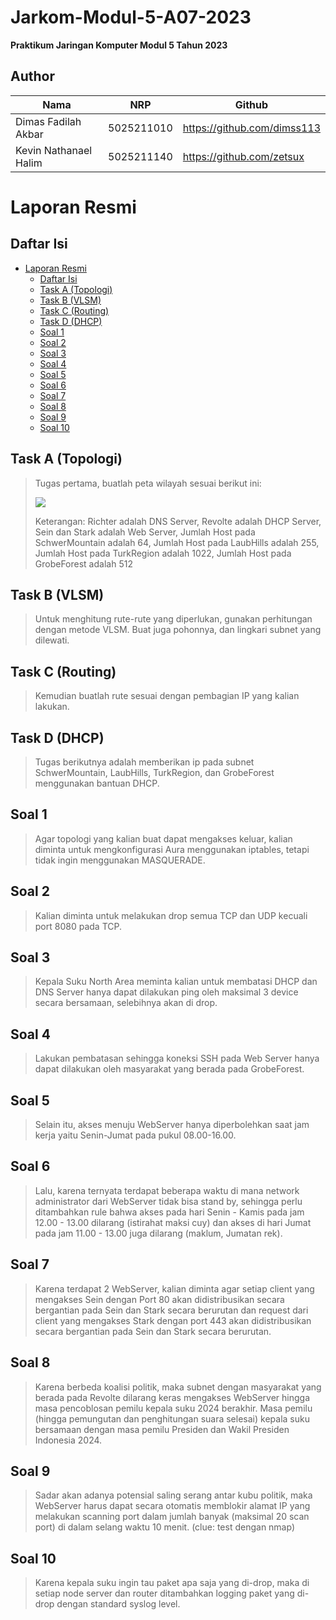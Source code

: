 # Jarkom-Modul-5-A07-2023

**Praktikum Jaringan Komputer Modul 5 Tahun 2023**

## Author

| Nama                  | NRP        | Github                      |
| --------------------- | ---------- | --------------------------- |
| Dimas Fadilah Akbar   | 5025211010 | https://github.com/dimss113 |
| Kevin Nathanael Halim | 5025211140 | https://github.com/zetsux   |

# Laporan Resmi

## Daftar Isi

- [Laporan Resmi](#laporan-resmi)
  - [Daftar Isi](#daftar-isi)
  - [Task A (Topologi)](#topologi)
  - [Task B (VLSM)](#vlsm)
  - [Task C (Routing)](#routing)
  - [Task D (DHCP)](#dhcp)
  - [Soal 1](#soal-1)
  - [Soal 2](#soal-2)
  - [Soal 3](#soal-3)
  - [Soal 4](#soal-4)
  - [Soal 5](#soal-5)
  - [Soal 6](#soal-6)
  - [Soal 7](#soal-7)
  - [Soal 8](#soal-8)
  - [Soal 9](#soal-9)
  - [Soal 10](#soal-10)

## Task A (Topologi)

> Tugas pertama, buatlah peta wilayah sesuai berikut ini:
>
> <img src="https://github.com/zetsux/Jarkom-Modul-5-A07-2023/assets/108170234/e1957afc-dee3-4d1d-b2a5-854c0906d260">
>
> Keterangan: Richter adalah DNS Server, Revolte adalah DHCP Server, Sein dan Stark adalah Web Server, Jumlah Host pada SchwerMountain adalah 64, Jumlah Host pada LaubHills adalah 255, Jumlah Host pada TurkRegion adalah 1022, Jumlah Host pada GrobeForest adalah 512

## Task B (VLSM)

> Untuk menghitung rute-rute yang diperlukan, gunakan perhitungan dengan metode VLSM. Buat juga pohonnya, dan lingkari subnet yang dilewati.

## Task C (Routing)

> Kemudian buatlah rute sesuai dengan pembagian IP yang kalian lakukan.

## Task D (DHCP)

> Tugas berikutnya adalah memberikan ip pada subnet SchwerMountain, LaubHills, TurkRegion, dan GrobeForest menggunakan bantuan DHCP.

## Soal 1

> Agar topologi yang kalian buat dapat mengakses keluar, kalian diminta untuk mengkonfigurasi Aura menggunakan iptables, tetapi tidak ingin menggunakan MASQUERADE.

## Soal 2

> Kalian diminta untuk melakukan drop semua TCP dan UDP kecuali port 8080 pada TCP.

## Soal 3

> Kepala Suku North Area meminta kalian untuk membatasi DHCP dan DNS Server hanya dapat dilakukan ping oleh maksimal 3 device secara bersamaan, selebihnya akan di drop.

## Soal 4

> Lakukan pembatasan sehingga koneksi SSH pada Web Server hanya dapat dilakukan oleh masyarakat yang berada pada GrobeForest.

## Soal 5

> Selain itu, akses menuju WebServer hanya diperbolehkan saat jam kerja yaitu Senin-Jumat pada pukul 08.00-16.00.

## Soal 6

> Lalu, karena ternyata terdapat beberapa waktu di mana network administrator dari WebServer tidak bisa stand by, sehingga perlu ditambahkan rule bahwa akses pada hari Senin - Kamis pada jam 12.00 - 13.00 dilarang (istirahat maksi cuy) dan akses di hari Jumat pada jam 11.00 - 13.00 juga dilarang (maklum, Jumatan rek).

## Soal 7

> Karena terdapat 2 WebServer, kalian diminta agar setiap client yang mengakses Sein dengan Port 80 akan didistribusikan secara bergantian pada Sein dan Stark secara berurutan dan request dari client yang mengakses Stark dengan port 443 akan didistribusikan secara bergantian pada Sein dan Stark secara berurutan.

## Soal 8

> Karena berbeda koalisi politik, maka subnet dengan masyarakat yang berada pada Revolte dilarang keras mengakses WebServer hingga masa pencoblosan pemilu kepala suku 2024 berakhir. Masa pemilu (hingga pemungutan dan penghitungan suara selesai) kepala suku bersamaan dengan masa pemilu Presiden dan Wakil Presiden Indonesia 2024.

## Soal 9

> Sadar akan adanya potensial saling serang antar kubu politik, maka WebServer harus dapat secara otomatis memblokir alamat IP yang melakukan scanning port dalam jumlah banyak (maksimal 20 scan port) di dalam selang waktu 10 menit. (clue: test dengan nmap)

## Soal 10

> Karena kepala suku ingin tau paket apa saja yang di-drop, maka di setiap node server dan router ditambahkan logging paket yang di-drop dengan standard syslog level.
